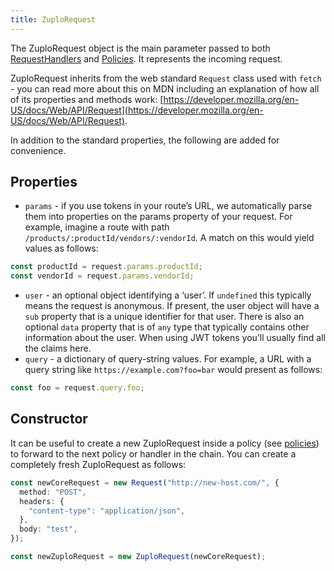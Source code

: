 ```yaml
---
title: ZuploRequest
---
```


The ZuploRequest object is the main parameter passed to both
[RequestHandlers](/docs/runtime/zuplo-request) and [Policies](/policies). It
represents the incoming request.

ZuploRequest inherits from the web standard `Request` class used with `fetch` -
you can read more about this on MDN including an explanation of how all of its
properties and methods work:
[https://developer.mozilla.org/en-US/docs/Web/API/Request](https://developer.mozilla.org/en-US/docs/Web/API/Request).

In addition to the standard properties, the following are added for convenience.

## Properties

- `params` - if you use tokens in your route’s URL, we automatically parse them
  into properties on the params property of your request. For example, imagine a
  route with path `/products/:productId/vendors/:vendorId`. A match on this
  would yield values as follows:

```ts
const productId = request.params.productId;
const vendorId = request.params.vendorId;
```

- `user` - an optional object identifying a ‘user’. If `undefined` this
  typically means the request is anonymous. If present, the user object will
  have a `sub` property that is a unique identifier for that user. There is also
  an optional `data` property that is of `any` type that typically contains
  other information about the user. When using JWT tokens you’ll usually find
  all the claims here.
- `query` - a dictionary of query-string values. For example, a URL with a query
  string like `https://example.com?foo=bar` would present as follows:

```ts
const foo = request.query.foo;
```

## Constructor

It can be useful to create a new ZuploRequest inside a policy (see
[policies](/policies)) to forward to the next policy or handler in the chain.
You can create a completely fresh ZuploRequest as follows:

```ts
const newCoreRequest = new Request("http://new-host.com/", {
  method: "POST",
  headers: {
    "content-type": "application/json",
  },
  body: "test",
});

const newZuploRequest = new ZuploRequest(newCoreRequest);
```
